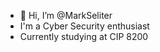 - 👋 Hi, I’m @MarkSeliter
- I'm a Cyber Security enthusiast
- Currently studying at CIP 8200

<!---
MarkSeliter/MarkSeliter is a ✨ special ✨ repository because its `README.md` (this file) appears on your GitHub profile.
You can click the Preview link to take a look at your changes.
--->
